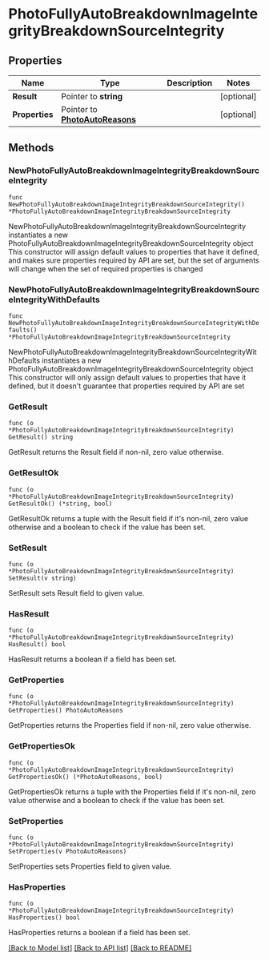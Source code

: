 # PhotoFullyAutoBreakdownImageIntegrityBreakdownSourceIntegrity

## Properties

Name | Type | Description | Notes
------------ | ------------- | ------------- | -------------
**Result** | Pointer to **string** |  | [optional] 
**Properties** | Pointer to [**PhotoAutoReasons**](PhotoAutoReasons.md) |  | [optional] 

## Methods

### NewPhotoFullyAutoBreakdownImageIntegrityBreakdownSourceIntegrity

`func NewPhotoFullyAutoBreakdownImageIntegrityBreakdownSourceIntegrity() *PhotoFullyAutoBreakdownImageIntegrityBreakdownSourceIntegrity`

NewPhotoFullyAutoBreakdownImageIntegrityBreakdownSourceIntegrity instantiates a new PhotoFullyAutoBreakdownImageIntegrityBreakdownSourceIntegrity object
This constructor will assign default values to properties that have it defined,
and makes sure properties required by API are set, but the set of arguments
will change when the set of required properties is changed

### NewPhotoFullyAutoBreakdownImageIntegrityBreakdownSourceIntegrityWithDefaults

`func NewPhotoFullyAutoBreakdownImageIntegrityBreakdownSourceIntegrityWithDefaults() *PhotoFullyAutoBreakdownImageIntegrityBreakdownSourceIntegrity`

NewPhotoFullyAutoBreakdownImageIntegrityBreakdownSourceIntegrityWithDefaults instantiates a new PhotoFullyAutoBreakdownImageIntegrityBreakdownSourceIntegrity object
This constructor will only assign default values to properties that have it defined,
but it doesn't guarantee that properties required by API are set

### GetResult

`func (o *PhotoFullyAutoBreakdownImageIntegrityBreakdownSourceIntegrity) GetResult() string`

GetResult returns the Result field if non-nil, zero value otherwise.

### GetResultOk

`func (o *PhotoFullyAutoBreakdownImageIntegrityBreakdownSourceIntegrity) GetResultOk() (*string, bool)`

GetResultOk returns a tuple with the Result field if it's non-nil, zero value otherwise
and a boolean to check if the value has been set.

### SetResult

`func (o *PhotoFullyAutoBreakdownImageIntegrityBreakdownSourceIntegrity) SetResult(v string)`

SetResult sets Result field to given value.

### HasResult

`func (o *PhotoFullyAutoBreakdownImageIntegrityBreakdownSourceIntegrity) HasResult() bool`

HasResult returns a boolean if a field has been set.

### GetProperties

`func (o *PhotoFullyAutoBreakdownImageIntegrityBreakdownSourceIntegrity) GetProperties() PhotoAutoReasons`

GetProperties returns the Properties field if non-nil, zero value otherwise.

### GetPropertiesOk

`func (o *PhotoFullyAutoBreakdownImageIntegrityBreakdownSourceIntegrity) GetPropertiesOk() (*PhotoAutoReasons, bool)`

GetPropertiesOk returns a tuple with the Properties field if it's non-nil, zero value otherwise
and a boolean to check if the value has been set.

### SetProperties

`func (o *PhotoFullyAutoBreakdownImageIntegrityBreakdownSourceIntegrity) SetProperties(v PhotoAutoReasons)`

SetProperties sets Properties field to given value.

### HasProperties

`func (o *PhotoFullyAutoBreakdownImageIntegrityBreakdownSourceIntegrity) HasProperties() bool`

HasProperties returns a boolean if a field has been set.


[[Back to Model list]](../README.md#documentation-for-models) [[Back to API list]](../README.md#documentation-for-api-endpoints) [[Back to README]](../README.md)


